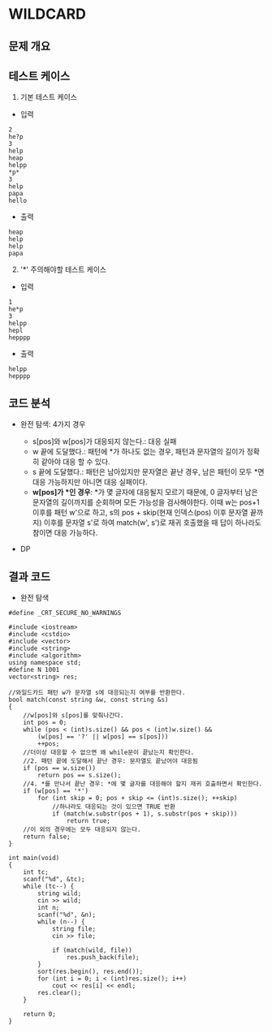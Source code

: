 # WILDCARD

## 문제 개요

## 테스트 케이스
1. 기본 테스트 케이스
- 입력
```
2
he?p
3
help
heap
helpp
*p*
3
help
papa
hello
```
- 출력
```
heap
help
help
papa
```

2) '*' 주의해야할 테스트 케이스
- 입력
```
1
he*p
3
helpp
hepl
hepppp
```
- 출력
```
helpp
hepppp
```

## 코드 분석
- 완전 탐색: 4가지 경우
  - s[pos]와 w[pos]가 대응되지 않는다.: 대응 실패
  - w 끝에 도달했다.: 패턴에 *가 하나도 없는 경우, 패턴과 문자열의 길이가 정확히 같아야 대응 할 수 있다.
  - s 끝에 도달했다.: 패턴은 남아있지만 문자열은 끝난 경우, 남은 패턴이 모두 *면 대응 가능하지만 아니면 대응 실패이다.
  - __w[pos]가 *인 경우__: *가 몇 글자에 대응될지 모르기 때문에, 0 글자부터 남은 문자열의 길이까지를 순회하며 모든 가능성을 검사해야한다. 
  이때 w는 pos+1이후를 패턴 w'으로 하고, s의 pos + skip(현재 인덱스(pos) 이후 문자열 끝까지) 이후를 문자열 s'로 하여 match(w', s')로
  재귀 호출했을 때 답이 하나라도 참이면 대응 가능하다.

- DP

## 결과 코드
- 완전 탐색
```
#define _CRT_SECURE_NO_WARNINGS

#include <iostream>
#include <cstdio>
#include <vector>
#include <string>
#include <algorithm>
using namespace std;
#define N 1001
vector<string> res;

//와일드카드 패턴 w가 문자열 s에 대응되는지 여부를 반환한다.
bool match(const string &w, const string &s)
{
	//w[pos]와 s[pos]를 맞춰나간다.
	int pos = 0;
	while (pos < (int)s.size() && pos < (int)w.size() &&
		(w[pos] == '?' || w[pos] == s[pos]))
		++pos;
	//더이상 대응할 수 없으면 왜 while문이 끝났는지 확인한다.
	//2. 패턴 끝에 도달해서 끝난 경우: 문자열도 끝났어야 대응됨
	if (pos == w.size())
		return pos == s.size();
	//4. *를 만나서 끝난 경우: *에 몇 글자를 대응해야 할지 재귀 호출하면서 확인한다.
	if (w[pos] == '*')
		for (int skip = 0; pos + skip <= (int)s.size(); ++skip)
			//하나라도 대응되는 것이 있으면 TRUE 반환
			if (match(w.substr(pos + 1), s.substr(pos + skip)))
				return true;
	//이 외의 경우에는 모두 대응되지 않는다.
	return false;
}

int main(void)
{
	int tc;
	scanf("%d", &tc);
	while (tc--) {
		string wild;
		cin >> wild;
		int n;
		scanf("%d", &n);
		while (n--) {
			string file;
			cin >> file;

			if (match(wild, file))
				res.push_back(file);
		}
		sort(res.begin(), res.end());
		for (int i = 0; i < (int)res.size(); i++)
			cout << res[i] << endl;
		res.clear();
	}

	return 0;
}
```
